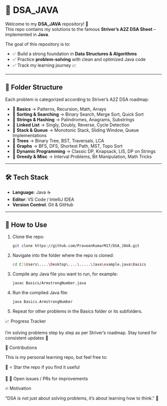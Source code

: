# 📘 DSA_JAVA  

Welcome to my **DSA_JAVA** repository! 🚀  
This repo contains my solutions to the famous **Striver’s A2Z DSA Sheet** – implemented in **Java**.  

The goal of this repository is to:  
- ✅ Build a strong foundation in **Data Structures & Algorithms**  
- ✅ Practice **problem-solving** with clean and optimized Java code  
- ✅ Track my learning journey 📈  

---

## 📂 Folder Structure  
Each problem is categorized according to Striver’s A2Z DSA roadmap:  

- 🔹 **Basics** → Patterns, Recursion, Math, Arrays  
- 🔹 **Sorting & Searching** → Binary Search, Merge Sort, Quick Sort  
- 🔹 **Strings & Hashing** → Palindromes, Anagrams, Substrings  
- 🔹 **Linked List** → Singly, Doubly, Reverse, Cycle Detection  
- 🔹 **Stack & Queue** → Monotonic Stack, Sliding Window, Queue Implementations  
- 🔹 **Trees** → Binary Tree, BST, Traversals, LCA  
- 🔹 **Graphs** → BFS, DFS, Shortest Path, MST, Topo Sort  
- 🔹 **Dynamic Programming** → Classic DP, Knapsack, LIS, DP on Strings  
- 🔹 **Greedy & Misc** → Interval Problems, Bit Manipulation, Math Tricks  

---

## 🛠️ Tech Stack  
- **Language**: Java ☕  
- **Editor**: VS Code / IntelliJ IDEA  
- **Version Control**: Git & GitHub  

---

## 🚀 How to Use  
1. Clone the repo:  
   ```bash
   git clone https://github.com/PraveenKumarM17/DSA_JAVA.git

2. Navigate into the folder where the repo is cloned:
   ```bash
   cd C:\Users\....\Desktop\....\.....\Java\example.java\Basics

3. Compile any Java file you want to run, for example:
   ```bash
   javac Basics/ArmstrongNumber.java

4. Run the compiled Java file:
   ```bash
   java Basics.ArmstrongNumber

5. Repeat for other problems in the Basics folder or its subfolders.


📈 Progress Tracker

I’m solving problems step by step as per Striver’s roadmap.
Stay tuned for consistent updates 💯



🤝 Contributions

This is my personal learning repo, but feel free to:

  🔹 ⭐ Star the repo if you find it useful
  
  🔹 📝 Open issues / PRs for improvements



🔥 Motivation

  "DSA is not just about solving problems, it’s about learning how to think." 🧠

